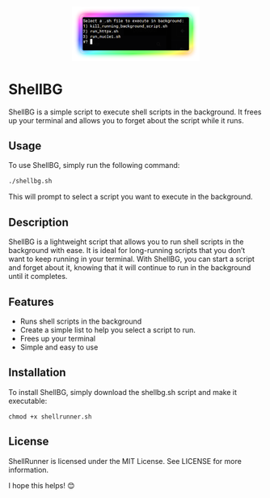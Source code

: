 <img style="display: block; margin-left: auto; margin-right: auto; width: 50%;" src="./assets/print.png" alt="ShellBG">

# ShellBG

ShellBG is a simple script to execute shell scripts in the background. It frees up your terminal and allows you to forget about the script while it runs.



## Usage

To use ShellBG, simply run the following command:

```bash
./shellbg.sh
```
This will prompt to select a script you want to execute in the background.

## Description
ShellBG is a lightweight script that allows you to run shell scripts in the background with ease. It is ideal for long-running scripts that you don’t want to keep running in your terminal. With ShellBG, you can start a script and forget about it, knowing that it will continue to run in the background until it completes.

## Features
- Runs shell scripts in the background
- Create a simple list to help you select a script to run.
- Frees up your terminal
- Simple and easy to use

## Installation
To install ShellBG, simply download the shellbg.sh script and make it executable:

```
chmod +x shellrunner.sh
```

## License
ShellRunner is licensed under the MIT License. See LICENSE for more information.

I hope this helps! 😊
